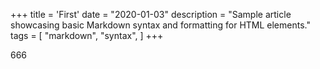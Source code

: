 +++
title = 'First'
date = "2020-01-03"
description = "Sample article showcasing basic Markdown syntax and formatting for HTML elements."
tags = [
    "markdown",
    "syntax",
]
+++

666